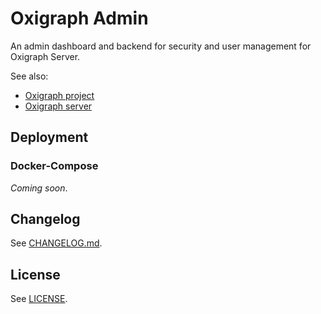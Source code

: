 # Oxigraph Admin

An admin dashboard and backend for security and user management for Oxigraph Server. 

See also:
- [Oxigraph project](https://github.com/oxigraph/oxigraph)
- [Oxigraph server](https://github.com/oxigraph/oxigraph/tree/master/server)


## Deployment

### Docker-Compose
*Coming soon*.


## Changelog
See [CHANGELOG.md](CHANGELOG.md).


## License
See [LICENSE](LICENSE).
